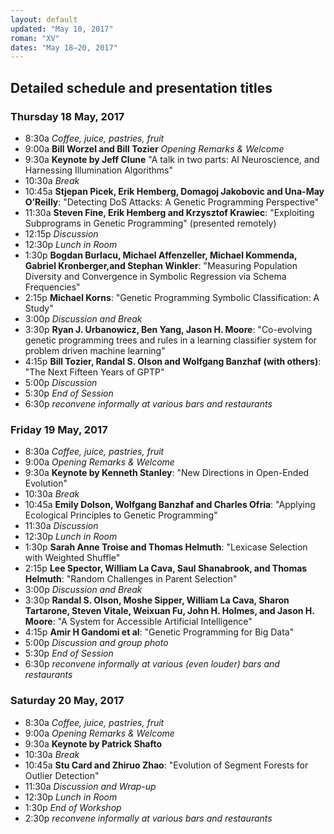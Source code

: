 ```yaml
---
layout: default
updated: "May 10, 2017"
roman: "XV"
dates: "May 18–20, 2017"
---
```


## Detailed schedule and presentation titles

### Thursday 18 May, 2017

- 8:30a _Coffee, juice, pastries, fruit_
- 9:00a **Bill Worzel and Bill Tozier** _Opening Remarks & Welcome_
- 9:30a **Keynote by Jeff Clune** "A talk in two parts: AI Neuroscience, and Harnessing Illumination Algorithms"
- 10:30a _Break_
- 10:45a **Stjepan Picek, Erik Hemberg, Domagoj Jakobovic and Una-May O’Reilly**: "Detecting DoS Attacks: A Genetic Programming Perspective"
- 11:30a **Steven Fine, Erik Hemberg and Krzysztof Krawiec**: "Exploiting Subprograms in Genetic Programming" (presented remotely)
- 12:15p _Discussion_
- 12:30p _Lunch in Room_
- 1:30p **Bogdan Burlacu, Michael Affenzeller, Michael Kommenda, Gabriel Kronberger,and Stephan Winkler**: "Measuring Population Diversity and Convergence in Symbolic Regression via Schema Frequencies"
- 2:15p **Michael Korns**: "Genetic Programming Symbolic Classification: A Study"
- 3:00p _Discussion and Break_
- 3:30p **Ryan J. Urbanowicz, Ben Yang, Jason H. Moore**: "Co-evolving genetic programming trees and rules in a learning classifier system for problem driven machine learning"
- 4:15p **Bill Tozier, Randal S. Olson and Wolfgang Banzhaf (with others)**: "The Next Fifteen Years of GPTP"
- 5:00p _Discussion_
- 5:30p _End of Session_
- 6:30p _reconvene informally at various bars and restaurants_

### Friday 19 May, 2017
- 8:30a _Coffee, juice, pastries, fruit_
- 9:00a _Opening Remarks & Welcome_
- 9:30a **Keynote by Kenneth Stanley**: "New Directions in Open-Ended Evolution"
- 10:30a _Break_
- 10:45a **Emily Dolson, Wolfgang Banzhaf and Charles Ofria**: "Applying Ecological Principles to Genetic Programming"
- 11:30a _Discussion_
- 12:30p _Lunch in Room_
- 1:30p **Sarah Anne Troise and Thomas Helmuth**: "Lexicase Selection with Weighted Shuffle"
- 2:15p **Lee Spector, William La Cava, Saul Shanabrook, and Thomas Helmuth**: "Random Challenges in Parent Selection"
- 3:00p _Discussion and Break_
- 3:30p **Randal S. Olson, Moshe Sipper, William La Cava, Sharon Tartarone, Steven Vitale, Weixuan Fu, John H. Holmes, and Jason H. Moore**: "A System for Accessible Artificial Intelligence"
- 4:15p **Amir H Gandomi et al**: "Genetic Programming for Big Data"
- 5:00p _Discussion and group photo_
- 5:30p _End of Session_
- 6:30p _reconvene informally at various (even louder) bars and restaurants_


### Saturday 20 May, 2017
- 8:30a _Coffee, juice, pastries, fruit_
- 9:00a _Opening Remarks & Welcome_
- 9:30a **Keynote by Patrick Shafto**
- 10:30a _Break_
- 10:45a **Stu Card and Zhiruo Zhao**: "Evolution of Segment Forests for Outlier Detection"
- 11:30a _Discussion and Wrap-up_
- 12:30p _Lunch in Room_
- 1:30p _End of Workshop_
- 2:30p _reconvene informally at various bars and restaurants_
